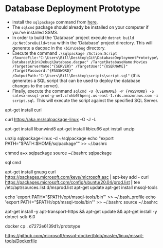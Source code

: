 # Database Deployment Prototype

-   Install the `sqlpackage` command from [here](https://docs.microsoft.com/en-us/sql/tools/sqlpackage/sqlpackage-download?view=sql-server-ver15).
-   The `sqlcmd` package should already be installed on your computer if you've installed SSMS.
-   In order to build the 'Database' project execute `dotnet build /p:NetCoreBuild=true` within the 'Database' project directory. This will generate a dacpac in the `\bin\Debug` directory.
-   Execute the command `.\sqlpackage /Action:Script /SourceFile:"C:\Users\Bill\Desktop\Git\DatabaseDeploymentPrototype\Database\bin\Debug\Database.dacpac" /TargetDatabaseName:Movies /TargetServerName:"{SERVER}" /TargetUser:"{USERNAME}" /TargetPassword:"{PASSWORD}" /OutputPath:"C:\Users\Bill\Desktop\scripts\script.sql"` (this generates a SQL script that can be used to deploy the database changes to the server).
-   Finally, execute the command `sqlcmd -U {USERNAME} -P {PASSWORD} -S salesx-mssql-prod-g-ue1.cfohb0fhpenj.us-east-1.rds.amazonaws.com -i script.sql`. This will execute the script against the specified SQL Server.

apt-get install curl

curl https://aka.ms/sqlpackage-linux -O -J -L

apt-get install libunwind8
apt-get install libicu66
apt install unzip

unzip sqlpackage-linux -d ~/sqlpackage
echo "export PATH=\"\$PATH:$HOME/sqlpackage\"" >> ~/.bashrc

chmod a+x sqlpackage
source ~/.bashrc
sqlpackage

sql cmd

apt-get install gnupg
curl https://packages.microsoft.com/keys/microsoft.asc | apt-key add -
curl https://packages.microsoft.com/config/ubuntu/20.04/prod.list | tee /etc/apt/sources.list.d/msprod.list
apt-get update
apt-get install mssql-tools

echo 'export PATH="$PATH:/opt/mssql-tools/bin"' >> ~/.bash_profile
echo 'export PATH="$PATH:/opt/mssql-tools/bin"' >> ~/.bashrc
source ~/.bashrc

apt-get install -y apt-transport-https && apt-get update && apt-get install -y dotnet-sdk-6.0

docker cp . d7272e6139d1:/prototype

https://github.com/microsoft/mssql-docker/blob/master/linux/mssql-tools/Dockerfile
